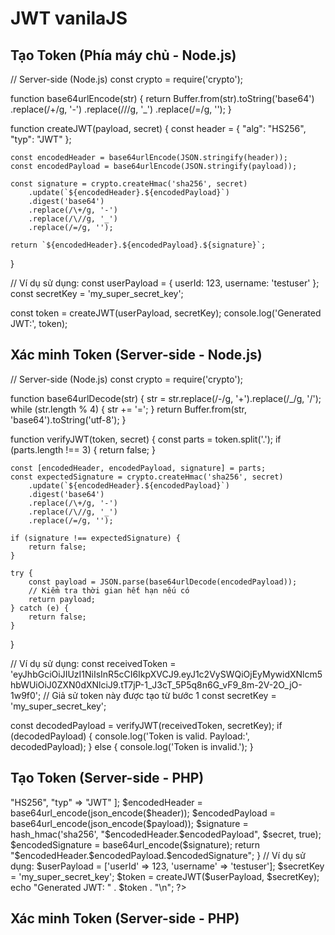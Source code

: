 # JWT vanilaJS

## Tạo Token (Phía máy chủ - Node.js)

// Server-side (Node.js)
const crypto = require('crypto');

function base64urlEncode(str) {
    return Buffer.from(str).toString('base64')
        .replace(/\+/g, '-')
        .replace(/\//g, '_')
        .replace(/=/g, '');
}

function createJWT(payload, secret) {
    const header = {
        "alg": "HS256",
        "typ": "JWT"
    };
    
    const encodedHeader = base64urlEncode(JSON.stringify(header));
    const encodedPayload = base64urlEncode(JSON.stringify(payload));
    
    const signature = crypto.createHmac('sha256', secret)
        .update(`${encodedHeader}.${encodedPayload}`)
        .digest('base64')
        .replace(/\+/g, '-')
        .replace(/\//g, '_')
        .replace(/=/g, '');
    
    return `${encodedHeader}.${encodedPayload}.${signature}`;
}

// Ví dụ sử dụng:
const userPayload = { userId: 123, username: 'testuser' };
const secretKey = 'my_super_secret_key';

const token = createJWT(userPayload, secretKey);
console.log('Generated JWT:', token);

## Xác minh Token (Server-side - Node.js)

// Server-side (Node.js)
const crypto = require('crypto');

function base64urlDecode(str) {
    str = str.replace(/-/g, '+').replace(/_/g, '/');
    while (str.length % 4) {
        str += '=';
    }
    return Buffer.from(str, 'base64').toString('utf-8');
}

function verifyJWT(token, secret) {
    const parts = token.split('.');
    if (parts.length !== 3) {
        return false;
    }
    
    const [encodedHeader, encodedPayload, signature] = parts;
    const expectedSignature = crypto.createHmac('sha256', secret)
        .update(`${encodedHeader}.${encodedPayload}`)
        .digest('base64')
        .replace(/\+/g, '-')
        .replace(/\//g, '_')
        .replace(/=/g, '');

    if (signature !== expectedSignature) {
        return false;
    }

    try {
        const payload = JSON.parse(base64urlDecode(encodedPayload));
        // Kiểm tra thời gian hết hạn nếu có
        return payload;
    } catch (e) {
        return false;
    }
}

// Ví dụ sử dụng:
const receivedToken = 'eyJhbGciOiJIUzI1NiIsInR5cCI6IkpXVCJ9.eyJ1c2VySWQiOjEyMywidXNlcm5hbWUiOiJ0ZXN0dXNlciJ9.tT7jP-1_J3cT_5P5q8n6G_vF9_8m-2V-2O_jO-1w9f0'; // Giả sử token này được tạo từ bước 1
const secretKey = 'my_super_secret_key';

const decodedPayload = verifyJWT(receivedToken, secretKey);
if (decodedPayload) {
    console.log('Token is valid. Payload:', decodedPayload);
} else {
    console.log('Token is invalid.');
}

## Tạo Token (Server-side - PHP)

<?php
function base64url_encode($data) {
    return str_replace(['+', '/', '='], ['-', '_', ''], base64_encode($data));
}

function createJWT($payload, $secret) {
    $header = [
        "alg" => "HS256",
        "typ" => "JWT"
    ];

    $encodedHeader = base64url_encode(json_encode($header));
    $encodedPayload = base64url_encode(json_encode($payload));

    $signature = hash_hmac('sha256', "$encodedHeader.$encodedPayload", $secret, true);
    $encodedSignature = base64url_encode($signature);

    return "$encodedHeader.$encodedPayload.$encodedSignature";
}

// Ví dụ sử dụng:
$userPayload = ['userId' => 123, 'username' => 'testuser'];
$secretKey = 'my_super_secret_key';

$token = createJWT($userPayload, $secretKey);
echo "Generated JWT: " . $token . "\n";
?>

## Xác minh Token (Server-side - PHP)

<?php
function base64url_decode($data) {
    return base64_decode(str_replace(['-', '_'], ['+', '/'], $data));
}

function verifyJWT($token, $secret) {
    $parts = explode('.', $token);
    if (count($parts) !== 3) {
        return false;
    }

    list($encodedHeader, $encodedPayload, $signature) = $parts;

    $expectedSignature = hash_hmac('sha256', "$encodedHeader.$encodedPayload", $secret, true);
    $encodedExpectedSignature = base64url_encode($expectedSignature);

    if ($signature !== $encodedExpectedSignature) {
        return false;
    }

    try {
        $payload = json_decode(base64url_decode($encodedPayload), true);
        // Kiểm tra thời gian hết hạn nếu có
        return $payload;
    } catch (Exception $e) {
        return false;
    }
}

// Ví dụ sử dụng:
$receivedToken = 'eyJhbGciOiJIUzI1NiIsInR5cCI6IkpXVCJ9.eyJ1c2VySWQiOjEyMywidXNlcm5hbWUiOiJ0ZXN0dXNlciJ9.tT7jP-1_J3cT_5P5q8n6G_vF9_8m-2V-2O_jO-1w9f0';
$secretKey = 'my_super_secret_key';

$decodedPayload = verifyJWT($receivedToken, $secretKey);
if ($decodedPayload) {
    echo "Token is valid. Payload: " . print_r($decodedPayload, true) . "\n";
} else {
    echo "Token is invalid.\n";
}
?>

